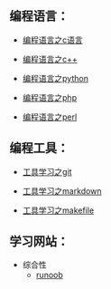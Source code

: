 编程语言：
-----
* [编程语言之c语言](cLanguage/README.md)

* [编程语言之c++](c++/README.md)

* [编程语言之python](python/README.md)

* [编程语言之php](php/README.md)

* [编程语言之perl](perl/README.md)

编程工具：
-----
* [工具学习之git](git/README.md)

* [工具学习之markdown](markdown/README.md)

* [工具学习之makefile](makefile/README.md)

学习网站：
-----
* 综合性
  - [runoob](http://www.runoob.com/)
